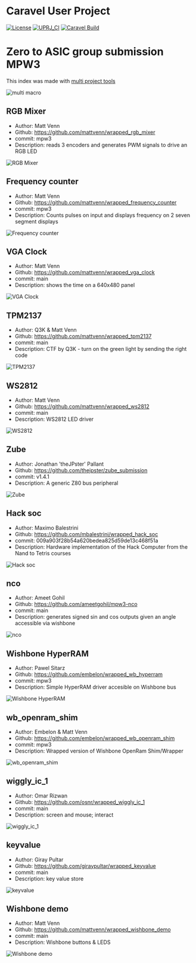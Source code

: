 # Caravel User Project

[![License](https://img.shields.io/badge/License-Apache%202.0-blue.svg)](https://opensource.org/licenses/Apache-2.0) [![UPRJ_CI](https://github.com/efabless/caravel_project_example/actions/workflows/user_project_ci.yml/badge.svg)](https://github.com/efabless/caravel_project_example/actions/workflows/user_project_ci.yml) [![Caravel Build](https://github.com/efabless/caravel_project_example/actions/workflows/caravel_build.yml/badge.svg)](https://github.com/efabless/caravel_project_example/actions/workflows/caravel_build.yml)

# Zero to ASIC group submission MPW3

This index was made with [multi project tools](https://github.com/mattvenn/multi_project_tools)

![multi macro](pics/multi_macro_annotated.png)

## RGB Mixer

* Author: Matt Venn
* Github: https://github.com/mattvenn/wrapped_rgb_mixer
* commit: mpw3
* Description: reads 3 encoders and generates PWM signals to drive an RGB LED

![RGB Mixer](pics/schematic.jpg)

## Frequency counter

* Author: Matt Venn
* Github: https://github.com/mattvenn/wrapped_frequency_counter
* commit: mpw3
* Description: Counts pulses on input and displays frequency on 2  seven segment displays

![Frequency counter](pics/frequency_counter.png)

## VGA Clock

* Author: Matt Venn
* Github: https://github.com/mattvenn/wrapped_vga_clock
* commit: main
* Description: shows the time on a 640x480 panel

![VGA Clock](pics/vga_clock.jpg)

## TPM2137

* Author: Q3K & Matt Venn
* Github: https://github.com/mattvenn/wrapped_tpm2137
* commit: main
* Description: CTF by Q3K - turn on the green light by sending the right code

![TPM2137](pics/tpm2137.png)

## WS2812

* Author: Matt Venn
* Github: https://github.com/mattvenn/wrapped_ws2812
* commit: main
* Description: WS2812 LED driver

![WS2812](pics/ws2812.jpg)

## Zube

* Author: Jonathan 'theJPster' Pallant
* Github: https://github.com/thejpster/zube_submission
* commit: v1.4.1
* Description: A generic Z80 bus peripheral

![Zube](pics/zube.png)

## Hack soc

* Author: Maximo Balestrini
* Github: https://github.com/mbalestrini/wrapped_hack_soc
* commit: 009a903f28b54a620bedea825d59de13c468f51a
* Description: Hardware implementation of the Hack Computer from the Nand to Tetris courses

![Hack soc](pics/project.jpg)

## nco

* Author: Ameet Gohil
* Github: https://github.com/ameetgohil/mpw3-nco
* commit: main
* Description: generates signed sin and cos outputs given an angle accessible via wishbone

![nco](pics/nco.png)

## Wishbone HyperRAM

* Author: Pawel Sitarz
* Github: https://github.com/embelon/wrapped_wb_hyperram
* commit: mpw3
* Description: Simple HyperRAM driver accesible on Wishbone bus

![Wishbone HyperRAM](pics/HyperRAM_WriteMemorySpace.png)

## wb_openram_shim

* Author: Embelon & Matt Venn
* Github: https://github.com/embelon/wrapped_wb_openram_shim
* commit: mpw3
* Description: Wrapped version of Wishbone OpenRam Shim/Wrapper

![wb_openram_shim](pics/shim.png)

## wiggly_ic_1

* Author: Omar Rizwan
* Github: https://github.com/osnr/wrapped_wiggly_ic_1
* commit: main
* Description: screen and mouse; interact

![wiggly_ic_1](pics/screenshot.png)

## keyvalue

* Author: Giray Pultar
* Github: https://github.com/giraypultar/wrapped_keyvalue
* commit: main
* Description: key value store

![keyvalue](pics/keyvalue.png)

## Wishbone demo

* Author: Matt Venn
* Github: https://github.com/mattvenn/wrapped_wishbone_demo
* commit: main
* Description: Wishbone buttons & LEDS

![Wishbone demo](pics/wishbone_demo.png)

